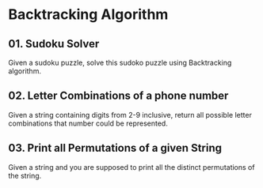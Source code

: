 # Backtracking Algorithm
## 01. Sudoku Solver
Given a sudoku puzzle, solve this sudoko puzzle using Backtracking algorithm.
## 02. Letter Combinations of a phone number
Given a string containing digits from 2-9 inclusive, return all possible letter combinations that number could be represented.
## 03. Print all Permutations of a given String
Given a string and you are supposed to print all the distinct permutations of the string.